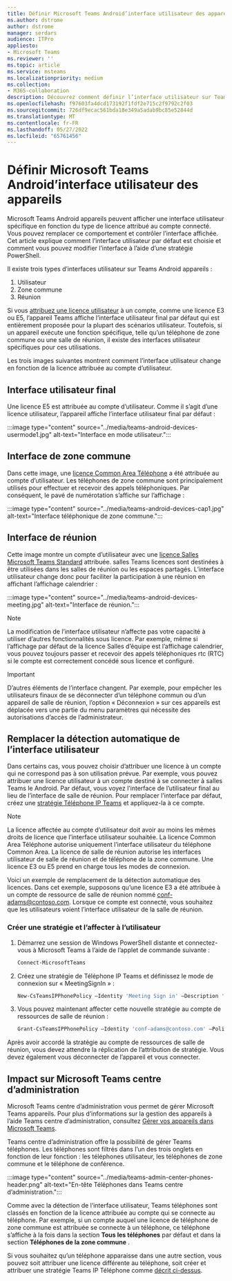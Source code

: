 ```yaml
---
title: Définir Microsoft Teams Android’interface utilisateur des appareils
ms.author: dstrome
author: dstrome
manager: serdars
audience: ITPro
appliesto:
- Microsoft Teams
ms.reviewer: ''
ms.topic: article
ms.service: msteams
ms.localizationpriority: medium
ms.collection:
- M365-collaboration
description: Découvrez comment définir l’interface utilisateur sur Teams Android appareils.
ms.openlocfilehash: f97603fa4dcd173192f1fdf2e715c2f9792c2f03
ms.sourcegitcommit: 726df9ecac561bda18e349a5adab9bc85e52844d
ms.translationtype: MT
ms.contentlocale: fr-FR
ms.lasthandoff: 05/27/2022
ms.locfileid: "65761456"
---
```

# <a name="set-microsoft-teams-android-devices-user-interface"></a>Définir Microsoft Teams Android’interface utilisateur des appareils

Microsoft Teams Android appareils peuvent afficher une interface utilisateur spécifique en fonction du type de licence attribué au compte connecté. Vous pouvez remplacer ce comportement et contrôler l’interface affichée. Cet article explique comment l’interface utilisateur par défaut est choisie et comment vous pouvez modifier l’interface à l’aide d’une stratégie PowerShell.

Il existe trois types d’interfaces utilisateur sur Teams Android appareils :

1. Utilisateur
2. Zone commune
3. Réunion

Si vous [attribuez une licence utilisateur](/microsoftteams/user-access) à un compte, comme une licence E3 ou E5, l’appareil Teams affiche l’interface utilisateur final par défaut qui est entièrement proposée pour la plupart des scénarios utilisateur. Toutefois, si un appareil exécute une fonction spécifique, telle qu’un téléphone de zone commune ou une salle de réunion, il existe des interfaces utilisateur spécifiques pour ces utilisations.

Les trois images suivantes montrent comment l’interface utilisateur change en fonction de la licence attribuée au compte d’utilisateur. 

## <a name="end-user-interface"></a>Interface utilisateur final 

Une licence E5 est attribuée au compte d’utilisateur. Comme il s’agit d’une licence utilisateur, l’appareil affiche l’interface utilisateur final par défaut :

:::image type="content" source="../media/teams-android-devices-usermode1.jpg" alt-text="Interface en mode utilisateur.":::

## <a name="common-area-interface"></a>Interface de zone commune

Dans cette image, une [licence Common Area Téléphone](/microsoftteams/set-up-common-area-phones) a été attribuée au compte d’utilisateur. Les téléphones de zone commune sont principalement utilisés pour effectuer et recevoir des appels téléphoniques. Par conséquent, le pavé de numérotation s’affiche sur l’affichage :

:::image type="content" source="../media/teams-android-devices-cap1.jpg" alt-text="Interface téléphonique de zone commune.":::

## <a name="meeting-interface"></a>Interface de réunion

Cette image montre un compte d’utilisateur avec une [licence Salles Microsoft Teams Standard](/MicrosoftTeams/rooms/rooms-licensing) attribuée. salles Teams licences sont destinées à être utilisées dans les salles de réunion ou les espaces partagés. L’interface utilisateur change donc pour faciliter la participation à une réunion en affichant l’affichage calendrier :

:::image type="content" source="../media/teams-android-devices-meeting.jpg" alt-text="Interface de réunion.":::

> [!NOTE]
> La modification de l’interface utilisateur n’affecte pas votre capacité à utiliser d’autres fonctionnalités sous licence. Par exemple, même si l’affichage par défaut de la licence Salles d’équipe est l’affichage calendrier, vous pouvez toujours passer et recevoir des appels téléphoniques rtc (RTC) si le compte est correctement concédé sous licence et configuré.

> [!IMPORTANT]
> D’autres éléments de l’interface changent. Par exemple, pour empêcher les utilisateurs finaux de se déconnecter d’un téléphone commun ou d’un appareil de salle de réunion, l’option « Déconnexion » sur ces appareils est déplacée vers une partie du menu paramètres qui nécessite des autorisations d’accès de l’administrateur.

## <a name="override-automatic-user-interface-detection"></a>Remplacer la détection automatique de l’interface utilisateur

Dans certains cas, vous pouvez choisir d’attribuer une licence à un compte qui ne correspond pas à son utilisation prévue. Par exemple, vous pouvez attribuer une licence utilisateur à un compte destiné à se connecter à salles Teams le Android. Par défaut, vous voyez l’interface de l’utilisateur final au lieu de l’interface de salle de réunion. Pour remplacer l’interface par défaut, créez une [stratégie Téléphone IP Teams](/powershell/module/skype/new-csteamsipphonepolicy?view=skype-ps) et appliquez-la à ce compte.

> [!NOTE]
> La licence affectée au compte d’utilisateur doit avoir au moins les mêmes droits de licence que l’interface utilisateur souhaitée. La licence Common Area Téléphone autorise uniquement l’interface utilisateur du téléphone Common Area. La licence de salle de réunion autorise les interfaces utilisateur de salle de réunion et de téléphone de la zone commune. Une licence E3 ou E5 prend en charge tous les modes de connexion.

Voici un exemple de remplacement de la détection automatique des licences. Dans cet exemple, supposons qu’une licence E3 a été attribuée à un compte de ressource de salle de réunion nommé conf-adams@contoso.com. Lorsque ce compte est connecté, vous souhaitez que les utilisateurs voient l’interface utilisateur de la salle de réunion.

### <a name="create-a-new-policy-and-assign-to-user"></a>Créer une stratégie et l’affecter à l’utilisateur

1. Démarrez une session de Windows PowerShell distante et connectez-vous à Microsoft Teams à l’aide de l’applet de commande suivante :

    ``` Powershell
    Connect-MicrosoftTeams
    ```

2. Créez une stratégie de Téléphone IP Teams et définissez le mode de connexion sur « MeetingSignIn » :

   ``` Powershell
   New-CsTeamsIPPhonePolicy –Identity 'Meeting Sign in' –Description 'Meeting Sign In Phone Policy' -SignInMode 'MeetingSignIn'

   ```

3. Vous pouvez maintenant affecter cette nouvelle stratégie au compte de ressources de salle de réunion :

   ``` Powershell
   Grant-CsTeamsIPPhonePolicy –Identity 'conf-adams@contoso.com' –PolicyName 'Meeting Sign In'
   ```

Après avoir accordé la stratégie au compte de ressources de salle de réunion, vous devez attendre la réplication de l’attribution de stratégie. Vous devez également vous déconnecter de l’appareil et vous connecter.

## <a name="impact-on-microsoft-teams-admin-center"></a>Impact sur Microsoft Teams centre d’administration

Microsoft Teams centre d’administration vous permet de gérer Microsoft Teams appareils. Pour plus d’informations sur la gestion des appareils à l’aide Teams centre d’administration, consultez [Gérer vos appareils dans Microsoft Teams](device-management.md).


Teams centre d’administration offre la possibilité de gérer Teams téléphones. Les téléphones sont filtrés dans l’un des trois onglets en fonction de leur fonction : les téléphones utilisateur, les téléphones de zone commune et le téléphone de conférence. 

 :::image type="content" source="../media/teams-admin-center-phones-header.png" alt-text="En-tête Téléphones dans Teams centre d’administration.":::

Comme avec la détection de l’interface utilisateur, Teams téléphones sont classés en fonction de la licence attribuée au compte qui se connecte au téléphone. Par exemple, si un compte auquel une licence de téléphone de zone commune est attribuée se connecte à un téléphone, ce téléphone s’affiche à la fois dans la section **Tous les téléphones** par défaut et dans la section **Téléphones de la zone commune** .

Si vous souhaitez qu’un téléphone apparaisse dans une autre section, vous pouvez soit attribuer une licence différente au téléphone, soit créer et attribuer une stratégie Teams IP Téléphone comme [décrit ci-dessus](#override-automatic-user-interface-detection).
